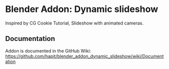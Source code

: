 # Blender Addon: Dynamic slideshow

Inspired by CG Cookie Tutorial, Slideshow with animated cameras.

## Documentation
Addon is documented in the GitHub Wiki: https://github.com/hapit/blender_addon_dynamic_slideshow/wiki/Documentation
